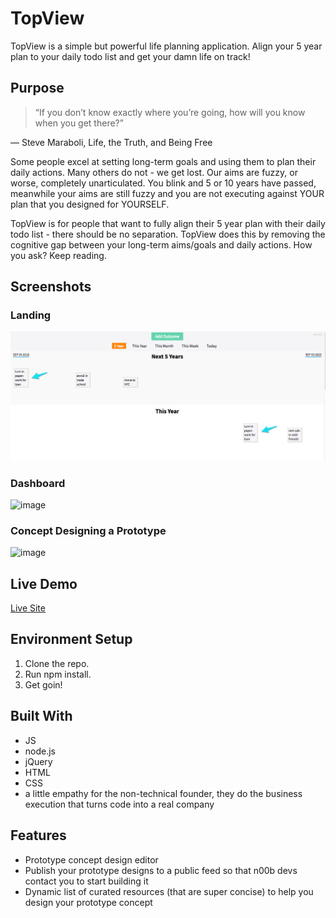 # TopView
TopView is a simple but powerful life planning application. Align your 5 year plan to your daily todo list and get your damn life on track! 

## Purpose 

>“If you don’t know exactly where you’re going, how will you know when you get there?”

― Steve Maraboli, Life, the Truth, and Being Free

Some people excel at setting long-term goals and using them to plan their daily actions. Many others do not - we get lost. Our aims are fuzzy, or worse, completely unarticulated. You blink and 5 or 10 years have passed, meanwhile your aims are still fuzzy and you are not executing against YOUR plan that you designed for YOURSELF. 

TopView is for people that want to fully align their 5 year plan with their daily todo list - there should be no separation. TopView does this by removing the cognitive gap between your long-term aims/goals and daily actions. How you ask? Keep reading.

## Screenshots 

### Landing
![image](https://github.com/jtontiwith/long-game-client/blob/master/imgs/TopView_5yr_1yr_img.png)

### Dashboard
![image](https://user-images.githubusercontent.com/9849990/41680618-bf67c63a-7497-11e8-8f08-2304b1f5fb35.png)

### Concept Designing a Prototype
![image](https://user-images.githubusercontent.com/9849990/41680820-5ab53c9e-7498-11e8-89d6-09a07de2fa6b.png)

## Live Demo 

[Live Site](https://noobz.herokuapp.com/)

## Environment Setup 

1. Clone the repo.
2. Run npm install.
3. Get goin!

## Built With 

* JS
* node.js
* jQuery 
* HTML
* CSS
* a little empathy for the non-technical founder, they do the business execution that turns code into a real company

## Features 

* Prototype concept design editor
* Publish your prototype designs to a public feed so that n00b devs contact you to start building it
* Dynamic list of curated resources (that are super concise) to help you design your prototype concept
